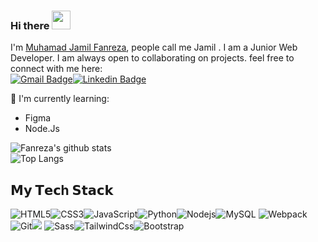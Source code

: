 ### Hi there  <img src="https://raw.githubusercontent.com/aemmadi/aemmadi/master/wave.gif" width="30px">

I'm [Muhamad Jamil Fanreza](https://fanreza.github,io), people call me Jamil . I am a Junior Web Developer. I am always open to collaborating on projects. feel free to connect with me here: <br>
[![Gmail Badge](https://img.shields.io/badge/-rezaramdhani461@gmail.com-c14438?style=flat-square&logo=Gmail&logoColor=white&link=mailto:rezaramdhani461@gmail.com)](mailto:kanna6501@gmail.com)[![Linkedin Badge](https://img.shields.io/badge/-Muhamad--Jamil-blue?style=flat-square&logo=Linkedin&logoColor=white&link=https://www.linkedin.com/in/muhamad-jamil-87832a1a0/)](https://www.linkedin.com/in/muhamad-jamil-87832a1a0/)

:page_with_curl: I'm currently learning:
- Figma
- Node.Js

![Fanreza's github stats](https://bad-apple-github-readme.vercel.app/api?show_bg=1&username=fanreza) <br>
![Top Langs](https://github-readme-stats.vercel.app/api/top-langs/?username=fanreza&hide=TeX&layout=compact)
## 𝗠𝘆 𝗧𝗲𝗰h 𝗦𝘁𝗮𝗰𝗸

![HTML5](https://img.shields.io/badge/-HTML5-%23E44D27?style=for-the-badge&logo=html5&logoColor=ffffff)![CSS3](https://img.shields.io/badge/-CSS3-%231572B6?style=for-the-badge&logo=css3)![JavaScript](https://img.shields.io/badge/-JavaScript-%23F7DF1C?style=for-the-badge&logo=javascript&logoColor=000000&labelColor=%23F7DF1C&color=%23FFCE5A)![Python](https://img.shields.io/badge/-Python-black?style=for-the-badge&logo=Python)![Nodejs](https://img.shields.io/badge/-Nodejs-black?style=for-the-badge&logo=Node.js)![MySQL](https://img.shields.io/badge/-MySQL-white?style=for-the-badge&logo=mysql)
![Webpack](https://img.shields.io/badge/-Webpack-%232C3A42?style=for-the-badge&logo=webpack)![Git](https://img.shields.io/badge/-Git-%23F05032?style=for-the-badge&logo=git&logoColor=%23ffffff)<img src="https://img.shields.io/badge/-Github-181717?style=flat-square&logo=GitHub&logoColor=white"/>
![Sass](https://img.shields.io/badge/-Sass-%23CC6699?style=for-the-badge&logo=sass&logoColor=ffffff)![TailwindCss](https://img.shields.io/badge/-TailwindCss-%231a202c?style=for-the-badge&logo=tailwind-css)![Bootstrap](https://img.shields.io/badge/-Bootstrap-563D7C?style=for-the-badge&logo=bootstrap)
